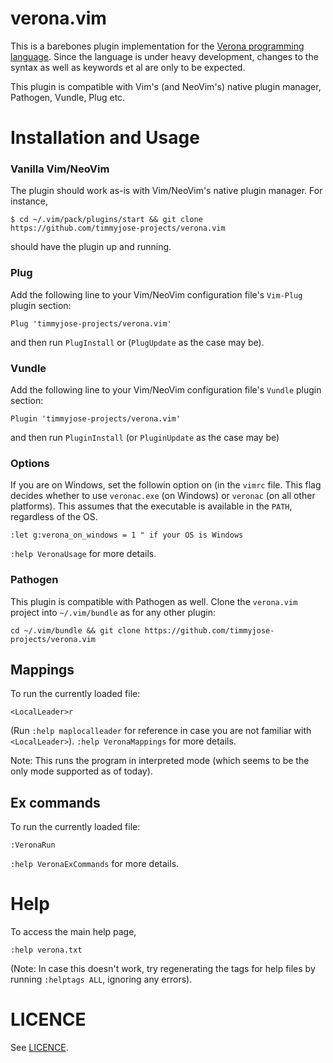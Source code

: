 # verona.vim

This is a barebones plugin implementation for the [Verona programming language](https://github.com/microsoft/verona). Since the language is under heavy
development, changes to the syntax as well as keywords et al are only to be expected.

This plugin is compatible with Vim's (and NeoVim's) native plugin manager, Pathogen, Vundle, Plug etc.

# Installation and Usage

### Vanilla Vim/NeoVim

The plugin should work as-is with Vim/NeoVim's native plugin manager. For instance, 

```
$ cd ~/.vim/pack/plugins/start && git clone https://github.com/timmyjose-projects/verona.vim

```

should have the plugin up and running.

### Plug

Add the following line to your Vim/NeoVim configuration file's `Vim-Plug` plugin section:

```
Plug 'timmyjose-projects/verona.vim'
```

and then run `PlugInstall` or (`PlugUpdate` as the case may be).

### Vundle

Add the following line to your Vim/NeoVim configuration file's `Vundle` plugin section:

```
Plugin 'timmyjose-projects/verona.vim'
```

and then run `PluginInstall` (or `PluginUpdate` as the case may be)

### Options

If you are on Windows, set the followin option on (in the `vimrc` file. This flag decides whether to use `veronac.exe` (on Windows) or `veronac` (on all other platforms). 
This assumes that the executable is available in the `PATH`, regardless of the OS.

```
:let g:verona_on_windows = 1 " if your OS is Windows
```

`:help VeronaUsage` for more details.

### Pathogen

This plugin is compatible with Pathogen as well. Clone the `verona.vim` project into `~/.vim/bundle` as for any
other plugin:

```
cd ~/.vim/bundle && git clone https://github.com/timmyjose-projects/verona.vim

```

## Mappings

To run the currently loaded file:

```
<LocalLeader>r

```

(Run `:help maplocalleader` for reference in case you are not familiar with `<LocalLeader>`). `:help VeronaMappings` for more details.

Note: This runs the program in interpreted mode (which seems to be the only mode supported as of today).

## Ex commands

To run the currently loaded file:

```
:VeronaRun
```

`:help VeronaExCommands` for more details.

# Help

To access the main help page,

   ```
   :help verona.txt

   ```

(Note: In case this doesn't work, try regenerating the tags for help files by running `:helptags ALL`, ignoring any errors).

# LICENCE

See [LICENCE](LICENSE.md).